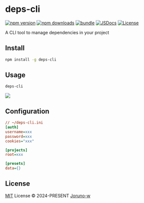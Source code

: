 # deps-cli

[![npm version][npm-version-src]][npm-version-href]
[![npm downloads][npm-downloads-src]][npm-downloads-href]
[![bundle][bundle-src]][bundle-href]
[![JSDocs][jsdocs-src]][jsdocs-href]
[![License][license-src]][license-href]

A CLI tool to manage dependencies in your project

## Install
```bash
npm install -g deps-cli
```

## Usage
```bash
deps-cli
```

<img src="https://github.com/user-attachments/assets/fe31f675-2e35-46a8-93cf-3835497d92bc" />

## Configuration
```ini
// ~/deps-cli.ini
[auth]
username=xxx
password=xxx
cookies="xxx"

[projects]
root=xxx

[presets]
data={}
```

## License

[MIT](./LICENSE) License © 2024-PRESENT [Joruno-w](https://github.com/Joruno-w)

<!-- Badges -->

[npm-version-src]: https://img.shields.io/npm/v/deps-cli?style=flat&colorA=080f12&colorB=1fa669
[npm-version-href]: https://npmjs.com/package/deps-cli
[npm-downloads-src]: https://img.shields.io/npm/dm/deps-cli?style=flat&colorA=080f12&colorB=1fa669
[npm-downloads-href]: https://npmjs.com/package/deps-cli
[bundle-src]: https://img.shields.io/bundlephobia/minzip/deps-cli?style=flat&colorA=080f12&colorB=1fa669&label=minzip
[bundle-href]: https://bundlephobia.com/result?p=deps-cli
[license-src]: https://img.shields.io/github/license/Joruno-w/deps-cli.svg?style=flat&colorA=080f12&colorB=1fa669
[license-href]: https://github.com/Joruno-w/deps-cli/blob/main/LICENSE
[jsdocs-src]: https://img.shields.io/badge/jsdocs-reference-080f12?style=flat&colorA=080f12&colorB=1fa669
[jsdocs-href]: https://www.jsdocs.io/package/deps-cli
